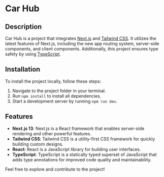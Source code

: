 # Car Hub

## Description

Car Hub is a project that integrates [Next.js](https://nextjs.org/) and [Tailwind CSS](https://tailwindcss.com/). It utilizes the latest features of Next.js, including the new app routing system, server-side components, and client components. Additionally, this project ensures type safety by using [TypeScript](https://www.typescriptlang.org/).

## Installation

To install the project locally, follow these steps:

1. Navigate to the project folder in your terminal.
2. Run `npm install` to install all dependencies.
3. Start a development server by running `npm run dev`.

## Features

- **Next.js 13**: Next.js is a React framework that enables server-side rendering and other powerful features.
- **Tailwind CSS**: Tailwind CSS is a utility-first CSS framework for quickly building custom designs.
- **React**: React is a JavaScript library for building user interfaces.
- **TypeScript**: TypeScript is a statically typed superset of JavaScript that adds type annotations for improved code quality and maintainability.

Feel free to explore and contribute to the project!
